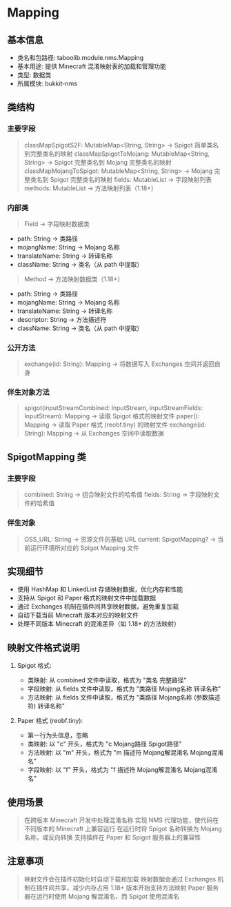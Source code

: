 # Mapping

## 基本信息
- 类名和包路径: taboolib.module.nms.Mapping
- 基本用途: 提供 Minecraft 混淆映射表的加载和管理功能
- 类型: 数据类
- 所属模块: bukkit-nms

## 类结构

### 主要字段
> classMapSpigotS2F: MutableMap<String, String> -> Spigot 简单类名到完整类名的映射
> classMapSpigotToMojang: MutableMap<String, String> -> Spigot 完整类名到 Mojang 完整类名的映射
> classMapMojangToSpigot: MutableMap<String, String> -> Mojang 完整类名到 Spigot 完整类名的映射
> fields: MutableList<Field> -> 字段映射列表
> methods: MutableList<Method> -> 方法映射列表（1.18+）

### 内部类
> Field -> 字段映射数据类
  - path: String -> 类路径
  - mojangName: String -> Mojang 名称
  - translateName: String -> 转译名称
  - className: String -> 类名（从 path 中提取）

> Method -> 方法映射数据类（1.18+）
  - path: String -> 类路径
  - mojangName: String -> Mojang 名称
  - translateName: String -> 转译名称
  - descriptor: String -> 方法描述符
  - className: String -> 类名（从 path 中提取）

### 公开方法
> exchange(id: String): Mapping -> 将数据写入 Exchanges 空间并返回自身

### 伴生对象方法
> spigot(inputStreamCombined: InputStream, inputStreamFields: InputStream): Mapping -> 读取 Spigot 格式的映射文件
> paper(): Mapping -> 读取 Paper 格式 (reobf.tiny) 的映射文件
> exchange(id: String): Mapping -> 从 Exchanges 空间中读取数据

## SpigotMapping 类

### 主要字段
> combined: String -> 组合映射文件的哈希值
> fields: String -> 字段映射文件的哈希值

### 伴生对象
> OSS_URL: String -> 资源文件的基础 URL
> current: SpigotMapping? -> 当前运行环境所对应的 Spigot Mapping 文件

## 实现细节
- 使用 HashMap 和 LinkedList 存储映射数据，优化内存和性能
- 支持从 Spigot 和 Paper 格式的映射文件中加载数据
- 通过 Exchanges 机制在插件间共享映射数据，避免重复加载
- 自动下载当前 Minecraft 版本对应的映射文件
- 处理不同版本 Minecraft 的混淆差异（如 1.18+ 的方法映射）

## 映射文件格式说明
1. Spigot 格式:
   - 类映射: 从 combined 文件中读取，格式为 "类名 完整路径"
   - 字段映射: 从 fields 文件中读取，格式为 "类路径 Mojang名称 转译名称"
   - 方法映射: 从 fields 文件中读取，格式为 "类路径 Mojang名称 (参数描述符) 转译名称"

2. Paper 格式 (reobf.tiny):
   - 第一行为头信息，忽略
   - 类映射: 以 "c" 开头，格式为 "c Mojang路径 Spigot路径"
   - 方法映射: 以 "m" 开头，格式为 "m 描述符 Mojang解混淆名 Mojang混淆名"
   - 字段映射: 以 "f" 开头，格式为 "f 描述符 Mojang解混淆名 Mojang混淆名"

## 使用场景
> 在跨版本 Minecraft 开发中处理混淆名称
> 实现 NMS 代理功能，使代码在不同版本的 Minecraft 上兼容运行
> 在运行时将 Spigot 名称转换为 Mojang 名称，或反向转换
> 支持插件在 Paper 和 Spigot 服务器上的兼容性

## 注意事项
> 映射文件会在插件初始化时自动下载和加载
> 映射数据会通过 Exchanges 机制在插件间共享，减少内存占用
> 1.18+ 版本开始支持方法映射
> Paper 服务器在运行时使用 Mojang 解混淆名，而 Spigot 使用混淆名
